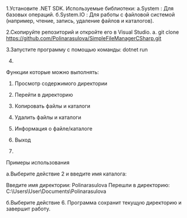 1.Установите .NET SDK.
Используемые библиотеки:
a.System : Для базовых операций.
б.System.IO : Для работы с файловой системой (например, чтение, запись, удаление файлов и каталогов).


2.Скопируйте репозиторий и откройте его в Visual Studio.
а. git clone https://github.com/Polinarasulova/SimpleFileManagerCSharp.git

3.Запустите программу с помощью команды:
         dotnet run

4. 
Функции которые можно выполнять:

1. Просмотр содержимого директории
2. Перейти в директорию
3. Копировать файлы и каталоги
4. Удалить файлы и каталоги
5. Информация о файле/каталоге
6. Выход

5.
Примеры использования

a.Выберите действие 2 и введите имя каталога:

Введите имя директории: Polinarasulova
Перешли в директорию: C:\Users\User\Documents\Polinarasulova

б.Выберите действие 6. Программа сохранит текущую директорию и завершит работу.



